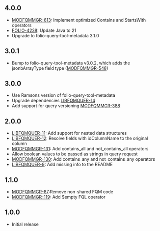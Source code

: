 ## 4.0.0
- [MODFQMMGR-613](https://folio-org.atlassian.net/browse/MODFQMMGR-613): Implement optimized Contains and StartsWith operators
- [FOLIO-4238](https://folio-org.atlassian.net/browse/FOLIO-4238): Update Java to 21
- Upgrade to folio-query-tool-metadata 3.1.0

## 3.0.1
- Bump to folio-query-tool-metadata v3.0.2, which adds the jsonbArrayType field type ([MODFQMMGR-548](https://folio-org.atlassian.net/browse/MODFQMMGR-548))

## 3.0.0
- Use Ramsons version of folio-query-tool-metadata
- Upgrade dependencies [LIBFQMQUER-14](https://folio-org.atlassian.net/browse/LIBFQMQUER-14)
- Add support for query versioning [MODFQMMGR-388](https://folio-org.atlassian.net/browse/MODFQMMGR-388)

## 2.0.0
- [LIBFQMQUER-11](https://issues.folio.org/browse/LIBFQMQUER-11): Add support for nested data structures
- [LIBFQMQUER-12](https://issues.folio.org/browse/LIBFQMQUER-12): Resolve fields with idColumnName to the original column
- [MODFQMMGR-131](https://issues.folio.org/browse/MODFQMMGR-131): Add contains_all and not_contains_all operators
- Allow boolean values to be passed as strings in query request
- [MODFQMMGR-130](https://issues.folio.org/browse/MODFQMMGR-130): Add contains_any and not_contains_any operators
- [LIBFQMQUER-9](https://issues.folio.org/browse/LIBFQMQUER-9): Add missing info to the README

## 1.1.0
- [MODFQMMGR-87](https://issues.folio.org/browse/MODFQMMGR-87):Remove non-shared FQM code
- [MODFQMMGR-119](https://issues.folio.org/browse/MODFQMMGR-119): Add $empty FQL operator

## 1.0.0
- Initial release
